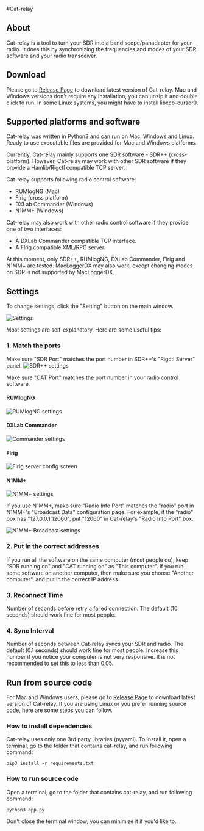 #Cat-relay

## About
Cat-relay is a tool to turn your SDR into a band scope/panadapter
for your radio. It does this by synchronizing the frequencies and modes
of your SDR software and your radio transceiver.

## Download
Please go to [Release Page](https://github.com/n2iw/cat-relay/releases) to download latest version of Cat-relay. 
Mac and Windows versions don't require any installation, you can unzip it and double click to run.
In some Linux systems, you might have to install libxcb-cursor0.

## Supported platforms and software
Cat-relay was written in Python3 and can run on Mac, Windows and Linux. 
Ready to use executable files are provided for Mac and Windows platforms.

Currently, Cat-relay mainly supports one SDR software - SDR++ (cross-platform). However, Cat-relay may work with other SDR software if they provide a
Hamlib/Rigctl compatible TCP server.

Cat-relay supports following radio control software:
* RUMlogNG (Mac)
* Flrig (cross platform)
* DXLab Commander (Windows)
* N1MM+ (Windows) 

Cat-relay may also work with other radio control software if they provide one of two interfaces:
* A DXLab Commander compatible TCP interface. 
* A Flrig compatible XML/RPC server.

At this moment, only SDR++, RUMlogNG, DXLab Commander, Flrig and N1MM+ are
tested. MacLoggerDX may also work, except changing modes on SDR is not supported by MacLoggerDX. 

## Settings
To change settings, click the "Setting" button on the main window. 

 ![Settings](resources/settings.png "Settings")

Most settings are self-explanatory. Here are some useful tips: 

### 1. Match the ports
Make sure "SDR Port" matches the port number in SDR++'s "Rigctl Server" panel. 
 ![SDR++ settings](resources/SDR++-settings.png "SDR++ settings") 

Make sure "CAT Port" matches the port number in your radio control software.

#### RUMlogNG
 ![RUMlogNG settings](resources/RUMlogNG-settings.png "RUMlogNG settings")
#### DXLab Commander 
 ![Commander settings](resources/DXLab-Commander-settings.png "RUMlogNG settings")
#### Flrig 
 ![Flrig server config screen](resources/Flrig-server-config-screen.png "Flrig Server config screen") 
#### N1MM+
 ![N1MM+ settings](resources/N1MM-settings.png "N1MM settings")

If you use N1MM+, make sure "Radio Info Port" matches the "radio" port in N1MM+'s "Broadcast Data" configuration page. 
For example, if the "radio" box has "127.0.0.1:12060", put "12060" in Cat-relay's "Radio Info Port" box.

 ![N1MM+ Broadcast settings](resources/N1MM-radio-info.png "N1MM+ Broadcast settings")

### 2. Put in the correct addresses
If you run all the software on the same computer (most people do), keep "SDR running on" and "CAT running on" as "This computer". 
If you run some software on another computer, then make sure you choose "Another computer", and put in the correct IP address.
   
### 3. Reconnect Time
Number of seconds before retry a failed connection. The default (10 seconds) should work fine for most people. 

### 4. Sync Interval
Number of seconds between Cat-relay syncs your SDR and radio. The default (0.1 seconds) should work fine for most people. 
Increase this number if you notice your computer is not very responsive. It is not recommended to set this to less than 0.05.

## Run from source code
For Mac and Windows users, please go to [Release Page](https://github.com/n2iw/cat-relay/releases) to download latest version of Cat-relay.
If you are using Linux or you prefer running source code, here are some steps you can follow.

### How to install dependencies
Cat-relay uses only one 3rd party libraries (pyyaml). To install it, open a terminal, go to the folder that contains cat-relay, 
and run following command:

```pip3 install -r requirements.txt```

### How to run source code
Open a terminal, go to the folder that contains cat-relay, and run following command:

```python3 app.py```

Don't close the terminal window, you can minimize it if you'd like to.
